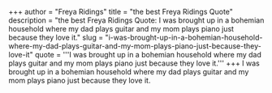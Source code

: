 +++
author = "Freya Ridings"
title = "the best Freya Ridings Quote"
description = "the best Freya Ridings Quote: I was brought up in a bohemian household where my dad plays guitar and my mom plays piano just because they love it."
slug = "i-was-brought-up-in-a-bohemian-household-where-my-dad-plays-guitar-and-my-mom-plays-piano-just-because-they-love-it"
quote = '''I was brought up in a bohemian household where my dad plays guitar and my mom plays piano just because they love it.'''
+++
I was brought up in a bohemian household where my dad plays guitar and my mom plays piano just because they love it.
